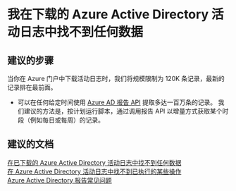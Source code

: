 <properties
    pageTitle="I can’t find any data in the Azure Active Directory activity logs I have downloaded"
    description="我在下载的 Azure Active Directory 活动日志中找不到任何数据"
    service="microsoft.aad"
    resource="Microsoft_AAD_IAM"
    authors="MarkusVi"
    displayOrder="1"
    selfHelpType="resource"
    supportTopicIds=""
    resourceTags="azureadreports_missingdata_download,azureadrreports_missingdata_audit"
    productPesIds=""
    cloudEnvironments="public"
/>


# <a name="i-cant-find-any-data-in-the-azure-active-directory-activity-logs-i-have-downloaded"></a>我在下载的 Azure Active Directory 活动日志中找不到任何数据

## <a name="recommended-steps"></a>**建议的步骤**

当你在 Azure 门户中下载活动日志时，我们将规模限制为 120K 条记录，最新的记录排在最前面。

- 可以在任何给定时间使用 [Azure AD 报告 API](https://docs.microsoft.com/azure/active-directory/active-directory-reporting-api-getting-started) 提取多达一百万条的记录。 我们建议的方法是，按计划运行脚本，通过调用报告 API 以增量方式获取某个时段（例如每日或每周）的记录。

## <a name="recommended-documents"></a>**建议的文档**
[在已下载的 Azure Active Directory 活动日志中找不到任何数据](https://docs.microsoft.com/azure/active-directory/active-directory-reporting-troubleshoot-missing-data-download)  
[在 Azure Active Directory 活动日志中找不到已执行的某些操作](https://docs.microsoft.com/azure/active-directory/active-directory-reporting-troubleshoot-missing-audit-data)  
[Azure Active Directory 报告常见问题](https://docs.microsoft.com/azure/active-directory/active-directory-reporting-faq)


